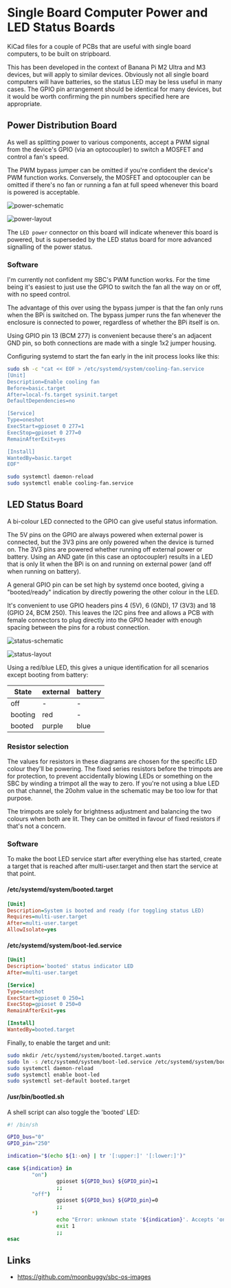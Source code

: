 # Single Board Computer Power and LED Status Boards
KiCad files for a couple of PCBs that are useful with single board computers, to be built on stripboard.

This has been developed in the context of Banana Pi M2 Ultra and M3 devices, but will apply to similar devices. Obviously not all single board computers will have batteries, so the status LED may be less useful in many cases. The GPIO pin arrangement should be identical for many devices, but it would be worth confirming the pin numbers specified here are appropriate.

## Power Distribution Board
As well as splitting power to various components, accept a PWM signal from the device's GPIO (via an optocoupler) to switch a MOSFET and control a fan's speed.

The PWM bypass jumper can be omitted if you're confident the device's PWM function works. Conversely, the MOSFET and optocoupler can be omitted if there's no fan or running a fan at full speed whenever this board is powered is acceptable.

![power-schematic](power-board-schematic.png)

![power-layout](power-board-layout.png)

The `LED power` connector on this board will indicate whenever this board is powered, but is superseded by the LED status board for more advanced signalling of the power status.

### Software
I'm currently not confident my SBC's PWM function works. For the time being it's easiest to just use the GPIO to switch the fan all the way on or off, with no speed control.

The advantage of this over using the bypass jumper is that the fan only runs when the BPi is switched on. The bypass jumper runs the fan whenever the enclosure is connected to power, regardless of whether the BPi itself is on.

Using GPIO pin 13 (BCM 277) is convenient because there's an adjacent GND pin, so both connections are made with a single 1x2 jumper housing.

Configuring systemd to start the fan early in the init process looks like this:

```sh
sudo sh -c "cat << EOF > /etc/systemd/system/cooling-fan.service
[Unit]
Description=Enable cooling fan
Before=basic.target
After=local-fs.target sysinit.target
DefaultDependencies=no

[Service]
Type=oneshot
ExecStart=gpioset 0 277=1
ExecStop=gpioset 0 277=0
RemainAfterExit=yes

[Install]
WantedBy=basic.target
EOF"

sudo systemctl daemon-reload
sudo systemctl enable cooling-fan.service
```

## LED Status Board
A bi-colour LED connected to the GPIO can give useful status information.

The 5V pins on the GPIO are always powered when external power is connected, but the 3V3 pins are only powered when the device is turned on. The 3V3 pins are powered whether running off external power or battery. Using an AND gate (in this case an optocoupler) results in a LED that is only lit when the BPi is on and running on external power (and off when running on battery).

A general GPIO pin can be set high by systemd once booted, giving a "booted/ready" indication by directly powering the other colour in the LED.

It's convenient to use GPIO headers pins 4 (5V), 6 (GND), 17 (3V3) and 18 (GPIO 24, BCM 250). This leaves the I2C pins free and allows a PCB with female connectors to plug directly into the GPIO header with enough spacing between the pins for a robust connection.

![status-schematic](status-board-schematic.png)

![status-layout](status-board-layout.png)

Using a red/blue LED, this gives a unique identification for all scenarios except booting from battery:

| State | external | battery
| --- | --- | ---
| off | - | -
| booting | red | -
| booted | purple | blue

### Resistor selection
The values for resistors in these diagrams are chosen for the specific LED colour they'll be powering. The fixed series resistors before the trimpots are for protection, to prevent accidentally blowing LEDs or something on the SBC by winding a trimpot all the way to zero. If you're not using a blue LED on that channel, the 20ohm value in the schematic may be too low for that purpose.

The trimpots are solely for brightness adjustment and balancing the two colours when both are lit. They can be omitted in favour of fixed resistors if that's not a concern.

### Software
To make the boot LED service start after everything else has started, create a target that is reached after multi-user.target and then start the service at that point.

#### /etc/systemd/system/booted.target
```ini
[Unit]
Description=System is booted and ready (for toggling status LED)
Requires=multi-user.target
After=multi-user.target
AllowIsolate=yes
```

#### /etc/systemd/system/boot-led.service
```ini
[Unit]
Description='booted' status indicator LED
After=multi-user.target

[Service]
Type=oneshot
ExecStart=gpioset 0 250=1
ExecStop=gpioset 0 250=0
RemainAfterExit=yes

[Install]
WantedBy=booted.target
```

Finally, to enable the target and unit:
```sh
sudo mkdir /etc/systemd/system/booted.target.wants
sudo ln -s /etc/systemd/system/boot-led.service /etc/systemd/system/booted.target.wants/boot-led.service
sudo systemctl daemon-reload
sudo systemctl enable boot-led
sudo systemctl set-default booted.target
```

#### /usr/bin/bootled.sh
A shell script can also toggle the 'booted' LED:
```sh
#! /bin/sh

GPIO_bus="0"
GPIO_pin="250"

indication="$(echo ${1:-on} | tr '[:upper:]' '[:lower:]')"

case ${indication} in
        "on")
                gpioset ${GPIO_bus} ${GPIO_pin}=1
                ;;
        "off")
                gpioset ${GPIO_bus} ${GPIO_pin}=0
                ;;
        *)
                echo "Error: unknown state '${indication}'. Accepts 'on' or 'off'."
                exit 1
                ;;
esac
```

## Links
*   <https://github.com/moonbuggy/sbc-os-images>
